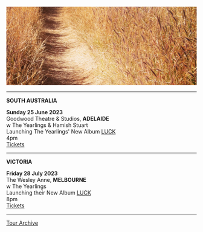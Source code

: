 ![](data/image/news/tourbanner2.jpg)

* * * * *

**SOUTH AUSTRALIA**

**Sunday 25 June 2023**\
Goodwood Theatre & Studios, **ADELAIDE**\
w The Yearlings & Hamish Stuart\
Launching The Yearlings' New Album [LUCK](https://theyearlings1.bandcamp.com/album/luck)\
4pm\
[Tickets](https://www.trybooking.com/events/landing?eid=1055015&)

* * * * * 

**VICTORIA**

**Friday 28 July 2023**\
The Wesley Anne, **MELBOURNE**\
w The Yearlings\
Launching their New Album [LUCK](https://theyearlings1.bandcamp.com/album/luck) \
8pm\
[Tickets](https://tickets.oztix.com.au/outlet/event/00b564b6-a5b7-428e-ad29-3d3e7c19976f) 

* * * * *

[Tour Archive](tour/archive)
